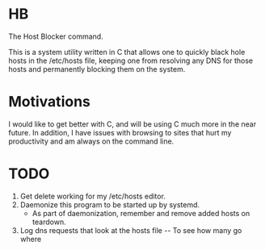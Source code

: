 # HB

The Host Blocker command.

This is a system utility written in C that allows one to quickly black hole hosts in the /etc/hosts file, keeping one from resolving any DNS for those hosts and permanently blocking them on the system.

# Motivations

I would like to get better with C, and will be using C much more in the near future. In addition, I have issues with browsing to sites that hurt my productivity and am always on the command line.

# TODO

1. Get  delete working for my /etc/hosts editor.
2. Daemonize this program to be started up by systemd.
    - As part of daemonization, remember and remove added hosts on teardown.
3. Log dns requests that look at the hosts file -- To see how many go where